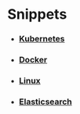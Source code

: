 # Snippets

* ### [Kubernetes](kubernetes)
* ### [Docker](docker)
* ### [Linux](linux)
* ### [Elasticsearch](elasticsearch)
